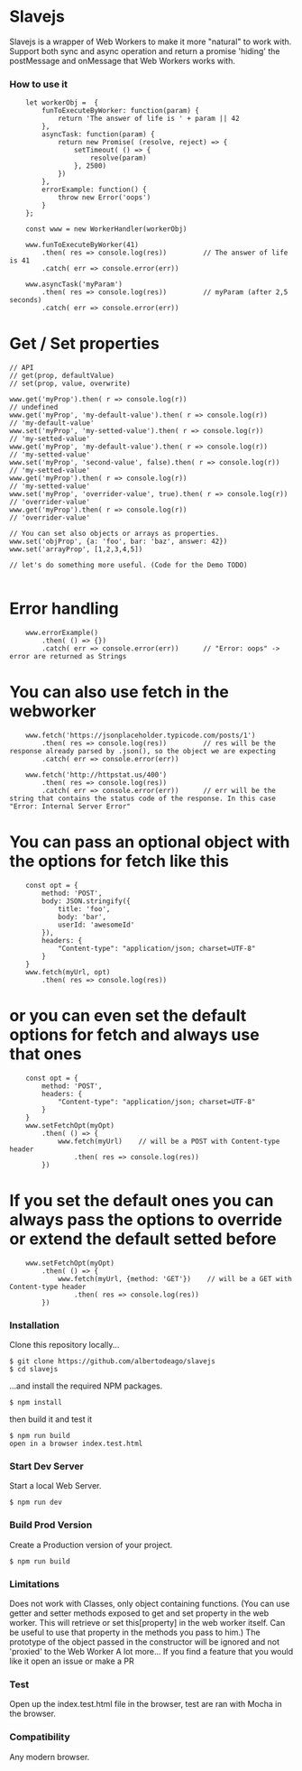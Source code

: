 # Slavejs

Slavejs is a wrapper of Web Workers to make it more "natural" to work with. Support both sync and async operation and return a promise 'hiding' the postMessage and onMessage that Web Workers works with.

### How to use it

```
    let workerObj =  {
        funToExecuteByWorker: function(param) {
            return 'The answer of life is ' + param || 42
        },
        asyncTask: function(param) {
            return new Promise( (resolve, reject) => {
                setTimeout( () => {
                    resolve(param)
                }, 2500)
            })
        },
        errorExample: function() {
            throw new Error('oops')
        }
    };

    const www = new WorkerHandler(workerObj)
    
    www.funToExecuteByWorker(41)
        .then( res => console.log(res))         // The answer of life is 41
        .catch( err => console.error(err))

    www.asyncTask('myParam')
        .then( res => console.log(res))         // myParam (after 2,5 seconds)
        .catch( err => console.error(err))
```
# Get / Set properties
```
// API
// get(prop, defaultValue)
// set(prop, value, overwrite)

www.get('myProp').then( r => console.log(r))                             // undefined
www.get('myProp', 'my-default-value').then( r => console.log(r))         // 'my-default-value'
www.set('myProp', 'my-setted-value').then( r => console.log(r))          // 'my-setted-value'
www.get('myProp', 'my-default-value').then( r => console.log(r))         // 'my-setted-value'
www.set('myProp', 'second-value', false).then( r => console.log(r))      // 'my-setted-value'
www.get('myProp').then( r => console.log(r))                             // 'my-setted-value'
www.set('myProp', 'overrider-value', true).then( r => console.log(r))    // 'overrider-value'
www.get('myProp').then( r => console.log(r))                             // 'overrider-value'

// You can set also objects or arrays as properties.
www.set('objProp', {a: 'foo', bar: 'baz', answer: 42})
www.set('arrayProp', [1,2,3,4,5])

// let's do something more useful. (Code for the Demo TODO)


```

# Error handling
```
    www.errorExample()
        .then( () => {})
        .catch( err => console.error(err))      // "Error: oops" -> error are returned as Strings
```

# You can also use fetch in the webworker
```
    www.fetch('https://jsonplaceholder.typicode.com/posts/1')
        .then( res => console.log(res))         // res will be the response already parsed by .json(), so the object we are expecting
        .catch( err => console.error(err))

    www.fetch('http://httpstat.us/400')
        .then( res => console.log(res))
        .catch( err => console.error(err))      // err will be the string that contains the status code of the response. In this case "Error: Internal Server Error"
```

# You can pass an optional object with the options for fetch like this
```
    const opt = { 
        method: 'POST',
        body: JSON.stringify({
            title: 'foo',
            body: 'bar',
            userId: 'awesomeId'
        }),
        headers: {
            "Content-type": "application/json; charset=UTF-8"
        }
    }
    www.fetch(myUrl, opt)
        .then( res => console.log(res))
```

# or you can even set the default options for fetch and always use that ones
```
    const opt = {
        method: 'POST',
        headers: {
            "Content-type": "application/json; charset=UTF-8"
        }
    }
    www.setFetchOpt(myOpt)
        .then( () => {
            www.fetch(myUrl)    // will be a POST with Content-type header
                .then( res => console.log(res))
        })
```

# If you set the default ones you can always pass the options to override or extend the default setted before
```
    www.setFetchOpt(myOpt)
        .then( () => {
            www.fetch(myUrl, {method: 'GET'})    // will be a GET with Content-type header
                .then( res => console.log(res))
        })

```

### Installation

Clone this repository locally...

```
$ git clone https://github.com/albertodeago/slavejs
$ cd slavejs
```

...and install the required NPM packages.

```
$ npm install
```

then build it and test it

```
$ npm run build
open in a browser index.test.html
```

### Start Dev Server

Start a local Web Server.

```
$ npm run dev
```

### Build Prod Version

Create a Production version of your project.

```
$ npm run build
```

### Limitations

Does not work with Classes, only object containing functions. (You can use getter and setter methods exposed to get and set property in the web worker. This will retrieve or set this[property] in the web worker itself. Can be useful to use that property in the methods you pass to him.)
The prototype of the object passed in the constructor will be ignored and not 'proxied' to the Web Worker
A lot more... If you find a feature that you would like it open an issue or make a PR

### Test

Open up the index.test.html file in the browser, test are ran with Mocha in the browser.

### Compatibility

Any modern browser.